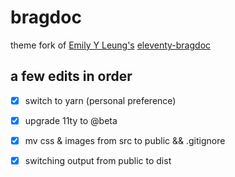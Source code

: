 # bragdoc

theme fork of [Emily Y Leung's](https://github.com/emilyyleung) [eleventy-bragdoc](https://github.com/emilyyleung/eleventy-bragdoc)

## a few edits in order

- [x] switch to yarn (personal preference)
- [x] upgrade 11ty to @beta

- [x] mv css & images from src to public && .gitignore
- [x] switching output from public to dist


